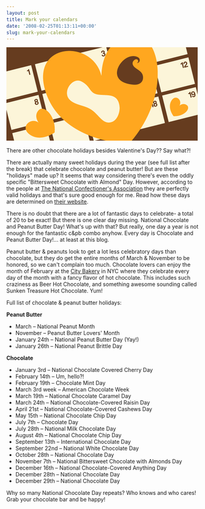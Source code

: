 ```yaml
---
layout: post
title: Mark your calendars
date: '2008-02-25T01:13:11+00:00'
slug: mark-your-calendars
---
```

<img src='/images/uploads/2008/02/cpb_calendar.gif' alt='calendar' class="yellowborder"/>

There are other chocolate holidays besides Valentine's Day?? Say what?!

There are actually many sweet holidays during the year (see full list after the break) that celebrate chocolate and peanut butter! But are these "holidays" made up? It seems that way considering there's even the oddly specific "Bittersweet Chocolate with Almond" Day. However, according to the people at <a href="http://www.candyusa.org/Classroom/calendar.asp">The National Confectioner's Association</a> they are perfectly valid holidays and that's sure good enough for me. Read how these days are determined on <a href="http://www.candyusa.org/Classroom/special_days.asp">their website</a>.

There is no doubt that there are a lot of fantastic days to celebrate- a total of 20 to be exact! But there is one clear day missing. National Chocolate and Peanut Butter Day! What's up with that? But really, one day a year is not enough for the fantastic c&pb combo anyhow. Every day is Chocolate and Peanut Butter Day!... at least at this blog. 

Peanut butter & peanuts look to get a lot less celebratory days than chocolate, but they do get the entire months of March & November to be honored, so we can't complain too much. Chocolate lovers can enjoy the month of February at the <a href="http://www.hot-chocolate-festival.com/">City Bakery</a> in NYC where they celebrate every day of the month with a fancy flavor of hot chocolate. This includes such craziness as Beer Hot Chocolate, and something awesome sounding called Sunken Treasure Hot Chocolate. Yum!

Full list of chocolate & peanut butter holidays:

<strong>Peanut Butter</strong>
- March – National Peanut Month
- November – Peanut Butter Lovers' Month 
- January 24th – National Peanut Butter Day (Yay!)
- January 26th – National Peanut Brittle Day

<strong>Chocolate</strong>
- January 3rd – National Chocolate Covered Cherry Day
- February 14th – Um, hello?!
- February 19th – Chocolate Mint Day
- March 3rd week – American Chocolate Week
- March 19th – National Chocolate Caramel Day
- March 24th – National Chocolate-Covered Raisin Day
- April 21st – National Chocolate-Covered Cashews Day
- May 15th – National Chocolate Chip Day
- July 7th – Chocolate Day
- July 28th – National Milk Chocolate Day
- August 4th – National Chocolate Chip Day
- September 13th – International Chocolate Day
- September 22nd – National White Chocolate Day
- October 28th – National Chocolate Day
- November 7th – National Bittersweet Chocolate with Almonds Day
- December 16th – National Chocolate-Covered Anything Day
- December 28th – National Chocolate Day
- December 29th – National Chocolate Day

Why so many National Chocolate Day repeats? Who knows and who cares! Grab your chocolate bar and be happy!
